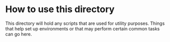 # How to use this directory

This directory will hold any scripts that are used for utility purposes. Things that help set up environments or that may perform certain common tasks can go here.
